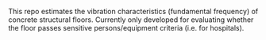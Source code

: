 This repo estimates the vibration characteristics (fundamental frequency) of concrete structural floors. Currently only developed for evaluating whether the floor passes sensitive persons/equipment criteria (i.e. for hospitals).